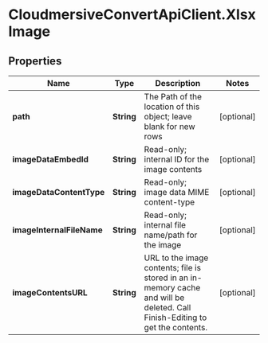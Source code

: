 # CloudmersiveConvertApiClient.XlsxImage

## Properties
Name | Type | Description | Notes
------------ | ------------- | ------------- | -------------
**path** | **String** | The Path of the location of this object; leave blank for new rows | [optional] 
**imageDataEmbedId** | **String** | Read-only; internal ID for the image contents | [optional] 
**imageDataContentType** | **String** | Read-only; image data MIME content-type | [optional] 
**imageInternalFileName** | **String** | Read-only; internal file name/path for the image | [optional] 
**imageContentsURL** | **String** | URL to the image contents; file is stored in an in-memory cache and will be deleted.  Call Finish-Editing to get the contents. | [optional] 


